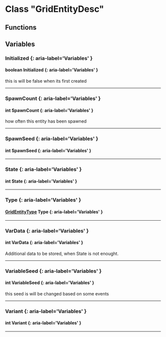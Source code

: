 # Class "GridEntityDesc"
## Functions
## Variables
### Initialized {: aria-label='Variables' }
#### boolean Initialized  {: aria-label='Variables' }
this is will be false when its first created 
___ 
### SpawnCount {: aria-label='Variables' }
#### int SpawnCount  {: aria-label='Variables' }
how often this entity has been spawned 
___ 
### SpawnSeed {: aria-label='Variables' }
#### int SpawnSeed  {: aria-label='Variables' }

___ 
### State {: aria-label='Variables' }
#### int State  {: aria-label='Variables' }

___ 
### Type {: aria-label='Variables' }
#### [GridEntityType](../enums/GridEntityType) Type  {: aria-label='Variables' }

___ 
### VarData {: aria-label='Variables' }
#### int VarData  {: aria-label='Variables' }
Additional data to be stored, when State is not enought. 
___ 
### VariableSeed {: aria-label='Variables' }
#### int VariableSeed  {: aria-label='Variables' }
this seed is will be changed based on some events 
___ 
### Variant {: aria-label='Variables' }
#### int Variant  {: aria-label='Variables' }

___ 
